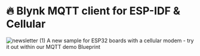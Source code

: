 # 🔥 Blynk MQTT client for ESP-IDF & Cellular
![newsletter (1)](https://github.com/user-attachments/assets/26eb272c-096d-4b89-93d1-c7051dbf6d0f)
A new sample for ESP32 boards with a cellular modem - try it out within our MQTT demo Blueprint
